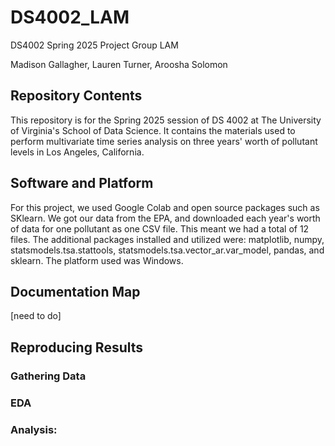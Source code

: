 # DS4002_LAM
DS4002 Spring 2025 Project Group LAM

Madison Gallagher, Lauren Turner, Aroosha Solomon
## Repository Contents
This repository is for the Spring 2025 session of DS 4002 at The University of Virginia's School of Data Science. It contains the materials used to perform multivariate time series analysis on three years' worth of pollutant levels in Los Angeles, California. 

## Software and Platform
For this project, we used Google Colab and open source packages such as SKlearn. We got our data from the EPA, and downloaded each year's worth of data for one pollutant as one CSV file. This meant we had a total of 12 files. The additional packages installed and utilized were: matplotlib, numpy, statsmodels.tsa.stattools, statsmodels.tsa.vector_ar.var_model, pandas, and sklearn. The platform used was Windows. 

## Documentation Map
[need to do]


## Reproducing Results
### Gathering Data

### EDA

### Analysis: 



